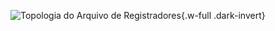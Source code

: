 ![Topologia do Arquivo de Registradores](/images/reference/entities/module_register_file.drawio.svg){.w-full .dark-invert}
